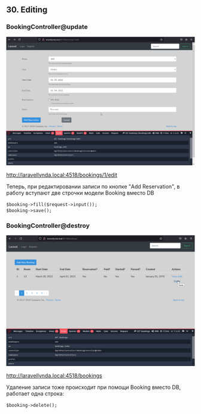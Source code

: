 ## 30. Editing

### BookingController@update

<img src="./img/30.0.png" alt="drawing" width="800"/>

http://laravellynda.local:4518/bookings/1/edit

Теперь, при редактировании записи по кнопке "Add Reservation", в работу вступают две строчки модели Booking вместо DB

    $booking->fill($request->input());
    $booking->save();

### BookingController@destroy

<img src="./img/30.1.png" alt="drawing" width="800"/>

http://laravellynda.local:4518/bookings

Удаление записи тоже происходит при помощи Booking вместо DB, работает одна строка:

    $booking->delete();





